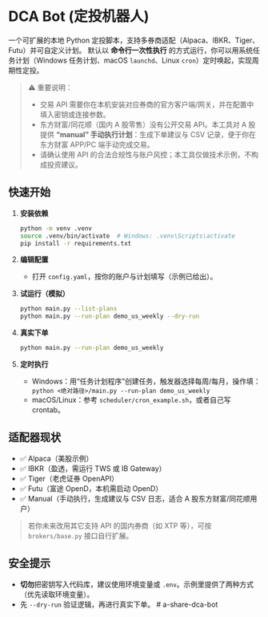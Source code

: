 # DCA Bot (定投机器人)

一个可扩展的本地 Python 定投脚本，支持多券商适配（Alpaca、IBKR、Tiger、Futu）并可自定义计划。
默认以 **命令行一次性执行** 的方式运行，你可以用系统任务计划（Windows 任务计划、macOS `launchd`、Linux `cron`）定时唤起，实现周期性定投。

> ⚠️ 重要说明：
> - 交易 API 需要你在本机安装对应券商的官方客户端/网关，并在配置中填入密钥或连接参数。
> - 东方财富/同花顺（国内 A 股零售）没有公开交易 API。本工具对 A 股提供 **“manual” 手动执行计划**：生成下单建议与 CSV 记录，便于你在东方财富 APP/PC 端手动完成交易。
> - 请确认使用 API 的合法合规性与账户风控；本工具仅做技术示例，不构成投资建议。

## 快速开始

1. **安装依赖**
   ```bash
   python -m venv .venv
   source .venv/bin/activate  # Windows: .venv\Scripts\activate
   pip install -r requirements.txt
   ```

2. **编辑配置**
   - 打开 `config.yaml`，按你的账户与计划填写（示例已给出）。

3. **试运行（模拟）**
   ```bash
   python main.py --list-plans
   python main.py --run-plan demo_us_weekly --dry-run
   ```

4. **真实下单**
   ```bash
   python main.py --run-plan demo_us_weekly
   ```

5. **定时执行**
   - Windows：用“任务计划程序”创建任务，触发器选择每周/每月，操作填：`python <绝对路径>/main.py --run-plan demo_us_weekly`
   - macOS/Linux：参考 `scheduler/cron_example.sh`，或者自己写 crontab。

## 适配器现状

- ✅ Alpaca（美股示例）
- ✅ IBKR（盈透，需运行 TWS 或 IB Gateway）
- ✅ Tiger（老虎证券 OpenAPI）
- ✅ Futu（富途 OpenD，本机需启动 OpenD）
- ✅ Manual（手动执行，生成建议与 CSV 日志，适合 A 股东方财富/同花顺用户）

> 若你未来改用其它支持 API 的国内券商（如 XTP 等），可按 `brokers/base.py` 接口自行扩展。

## 安全提示

- **切勿**把密钥写入代码库，建议使用环境变量或 `.env`。示例里提供了两种方式（优先读取环境变量）。
- 先 `--dry-run` 验证逻辑，再进行真实下单。
#   a - s h a r e - d c a - b o t  
 